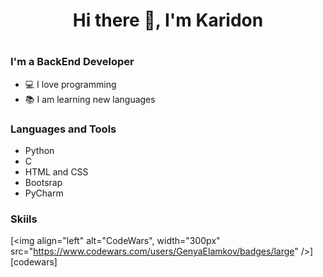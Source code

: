 <h1 align="center">Hi there 👋, I'm Karidon<h1>

### I'm a BackEnd Developer
* 💻 I love programming
* 📚 I am learning new languages


### Languages and Tools
* Python
* C
* HTML and CSS
* Bootsrap
* PyCharm

### Skiils
[<img align="left" alt="CodeWars", width="300px" src="https://www.codewars.com/users/GenyaElamkov/badges/large" />][codewars]
